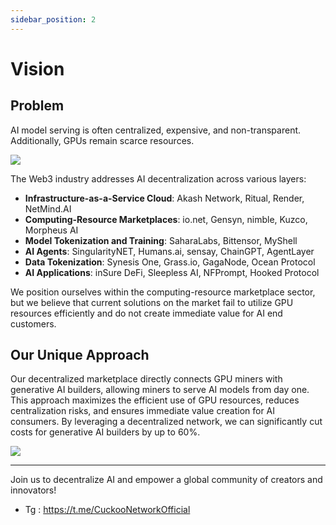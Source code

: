 ```yaml
---
sidebar_position: 2
---
```


# Vision

## Problem

AI model serving is often centralized, expensive, and non-transparent. Additionally, GPUs remain scarce resources.

![](/img/cuckoo-today.webp)

The Web3 industry addresses AI decentralization across various layers:

- **Infrastructure-as-a-Service Cloud**: Akash Network, Ritual, Render, NetMind.AI
- **Computing-Resource Marketplaces**: io.net, Gensyn, nimble, Kuzco, Morpheus AI
- **Model Tokenization and Training**: SaharaLabs, Bittensor, MyShell
- **AI Agents**: SingularityNET, Humans.ai, sensay, ChainGPT, AgentLayer
- **Data Tokenization**: Synesis One, Grass.io, GagaNode, Ocean Protocol
- **AI Applications**: inSure DeFi, Sleepless AI, NFPrompt, Hooked Protocol

We position ourselves within the computing-resource marketplace sector, but we believe that current solutions on the market fail to utilize GPU resources efficiently and do not create immediate value for AI end customers.

## Our Unique Approach

Our decentralized marketplace directly connects GPU miners with generative AI builders, allowing miners to serve AI models from day one. This approach maximizes the efficient use of GPU resources, reduces centralization risks, and ensures immediate value creation for AI consumers. By leveraging a decentralized network, we can significantly cut costs for generative AI builders by up to 60%.

![](/img/cuckoo-better-way.webp)



---------------------

Join us to decentralize AI and empower a global community of creators and innovators!

- Tg : https://t.me/CuckooNetworkOfficial
